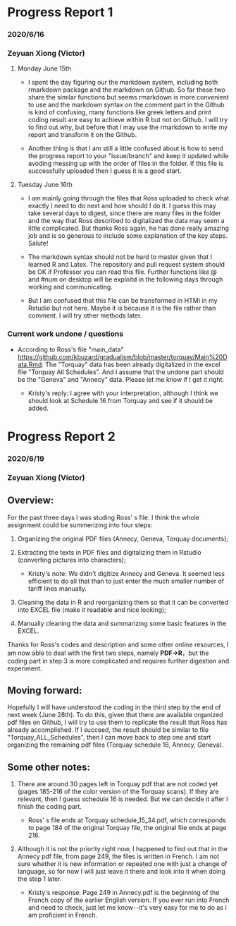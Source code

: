 # Progress Report 1

### 2020/6/16
### Zeyuan Xiong (Victor)


1. Monday June 15th
   - I spent the day figuring our the markdown system, including both rmarkdown package and the markdown on Github. So far these two share the similar functions but seems rmarkdown is more convenient to use and the markdown syntax on the comment part in the Github is kind of confusing, many functions like greek letters and print coding result are easy to achieve within R but not on Github. I will try to find out why, but before that I may use the rmarkdown to write my report and transform it on the Github.
 
   - Another thing is that I am still a little confused about is how to send the progress report to your "issue/branch" and keep it updated while avoding messing up with the order of files in the folder. If this file is successfully uploaded then I guess it is a good start.
 
2. Tuesday June 16th
   - I am mainly going through the files that Ross uploaded to check what exactly I need to do next and how should I do it. I guess this may take several days to digest, since there are many files in the folder and the way that Ross described to digitalized the data may seem a little complicated. But thanks Ross again, he has done really amazing job and is so generous to include some explanation of the key steps. Salute!
 
   - The markdown syntax should not be hard to master given that I learned R and Latex. The repository and pull request system should be OK if  Professor you can read this file. Further functions like @ and #num on desktop will be exploitd in the following days through working and communicating.
 
   - But I am confused that this file can be transformed in HTMl in my Rstudio but not here. Maybe it is because it is the file rather than comment. I will try other methods later.


### Current work undone / questions
* According to Ross's file "main_data" <https://github.com/kbuzard/gradualism/blob/master/torquay/Main%20Data.Rmd>. The "Torquay" data has been already digitalized in the excel file "Torquay All Schedules". And I assume that the undone part should be the "Geneva" and "Annecy" data. Please let me know if I get it right.

  - Kristy's reply: I agree with your interpretation, although I think we should look at Schedule 16 from Torquay and see if it should be added.

# Progress Report 2

### 2020/6/19
### Zeyuan Xiong (Victor)

## Overview:

For the past three days I was studing Ross' s file. I think the whole assignment could be summerizing into  four steps:

1. Organizing the original PDF files (Annecy, Geneva, Torquay documents);

2. Extracting the texts in PDF files and digitalizing them in Rstudio (converting pictures into characters);
  
   + Kristy's note: We didn't digitize Annecy and Geneva. It seemed less efficient to do all that than to just enter the much smaller number of tariff lines manually.

3. Cleaning the data in R and reorganizing them so that it can be converted into EXCEL file (make it readable and nice looking);

4. Manually cleaning the data and summarizing some basic features in the EXCEL.

Thanks for Ross's codes and description and some other online resources, I am now able to deal with the first two steps, namely **PDF->R**，but the coding part in step 3 is more complicated and requires further digestion and experiment.


## Moving forward:

Hopefully I will have understood the coding in the third step by the end of next week (June 28th). To do this, given that there are available organized pdf files on Github, I will try to use them to replicate the result that Ross has already accomplished. If I succeed, the result should be similar to file "Torquay_ALL_Schedules", then I can move back to step one and start organizing the remaining pdf files (Torquay schedule 16, Annecy, Geneva).

## Some other notes:

1. There are around 30 pages left in Torquay pdf that are not coded yet (pages 185-216 of the color version of the Torquay scans). If they are relevant, then I guess schedule 16 is needed. But we can decide it after I finish the coding part.

   + Ross' s file ends at Torquay schedule_15_34.pdf, which corresponds to page 184 of the original Torquay file, the original file ends at page 216.

2. Although it is not the priority right now, I happened to find out that in the Annecy pdf file, from page 249, the files is written in French. I am not sure whether it is new information or repeated one with just a change of language, so for now I will just leave it there and look into it when doing the step 1 later.

   * Kristy's response: Page 249 in Annecy.pdf is the beginning of the French copy of the earlier English version. If you ever run into French and need to check, just let me know--it's very easy for me to do as I am proficient in French.
